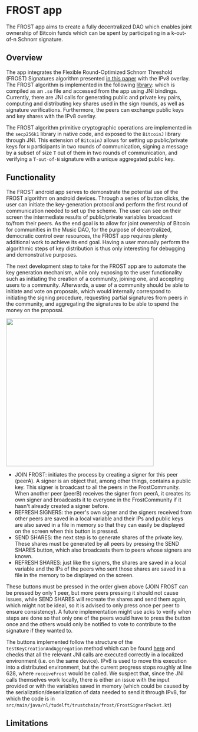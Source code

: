 
# FROST app

The FROST app aims to create a fully decentralized DAO which enables joint ownership of Bitcoin funds which can be spent by participating in a k-out-of-n Schnorr signature.

## Overview
The app integrates the Flexible Round-Optimized Schnorr Threshold (FROST) Signatures algorithm presented [in this paper](https://eprint.iacr.org/2020/852.pdf) with the IPv8 overlay. The FROST algorithm is implemented in the following [library](https://github.com/OrestisKan/secp256k1-zkp-jni): which is compiled as an `.so` file and accessed from the app using JNI bindings. Currently, there are JNI calls for generating public and private key pairs, computing and distributing key shares used in the sign rounds, as well as signature verifications. Furthermore, the peers can exchange public keys and key shares with the IPv8 overlay.

The FROST algorithm primitive cryptographic operations are implemented in the `secp256k1` library in native code, and exposed to the `BitcoinJ` library through JNI. This extension of `BitcoinJ` allows for setting up public/private keys for `N` participants in two rounds of communication, signing a message by a subset of size `T` out of them in two rounds of communication, and verifying a `T-out-of-N` signature with a unique aggregated public key.

## Functionality
 
The FROST android app serves to demonstrate the potential use of the FROST algorithm on android devices. Through a series of button clicks, the user can initiate the key-generation protocol and perform the first round of communication needed to set up the scheme. The user can see on their screen the intermediate results of public/private variables broadcast to/from their peers. As the end goal is to allow for joint ownership of Bitcoin for communities in the Music DAO, for the purpose of decentralized, democratic control over resources, the FROST app requires plenty additional work to achieve its end goal. Having a user manually perform the algorithmic steps of key distribution is thus only interesting for debugging and demonstrative purposes.
 
The next development step to take for the FROST app are to automate the key generation mechanism, while only exposing to the user functionality such as initiating the creation of a community, joining one, and accepting users to a community. Afterwards, a user of a community should be able to initiate and vote on proposals, which would internally correspond to initiating the signing procedure, requesting partial signatures from peers in the community, and aggregating the signatures to be able to spend the money on the proposal.

<img src="src/img/frost_gif.gif" height="400px">
 
- JOIN FROST: initiates the process by creating a signer for this peer (peerA). A signer is an object that, among other things, contains a public key. This signer is broadcast to all the peers in the FrostCommunity. When another peer (peerB) receives the signer from peerA, it creates its own signer and broadcasts it to everyone in the FrostCommunity if it hasn't already created a signer before.
- REFRESH SIGNERS: the peer's own signer and the signers received from other peers are saved in a local variable and their IPs and public keys are also saved in a file in memory so that they can easily be displayed on the screen when this button is pressed.
- SEND SHARES: the next step is to generate shares of the private key. These shares must be generated by all peers by pressing the SEND SHARES button, which also broadcasts them to peers whose signers are known.
- REFRESH SHARES: just like the signers, the shares are saved in a local variable and the IPs of the peers who sent those shares are saved in a file in the memory to be displayed on the screen.

These buttons must be pressed in the order given above (JOIN FROST can be pressed by only 1 peer, but more peers pressing it should not cause issues, while SEND SHARES will recreate the shares and send them again, which might not be ideal, so it is advised to only press once per peer to ensure consistency). A future implementation might use acks to verify when steps are done so that only one of the peers would have to press the button once and the others would only be notified to vote to contribute to the signature if they wanted to.

The buttons implemented follow the structure of the `testKeyCreationAndAggregation` method which can be found [here](https://github.com/OrestisKan/bitcoinj-frost/blob/91b74783de9bd1e1f5bb69749197987d79b9bb7d/core/src/test/java/org/bitcoinj/core/ECKeyTest.java#L550) and checks that all the relevant JNI calls are executed correctly in a localized environment (i.e. on the same device). IPv8 is used to move this execution into a distributed environment, but the current progress stops roughly at line 628, where `receiveFrost` would be called. We suspect that, since the JNI calls themselves work locally, there is either an issue with the input provided or with the variables saved in memory (which could be caused by the serialization/deserialization of data needed to send it through IPv8, for which the code is in `src/main/java/nl/tudelft/trustchain/frost/FrostSignerPacket.kt`)

## Limitations

